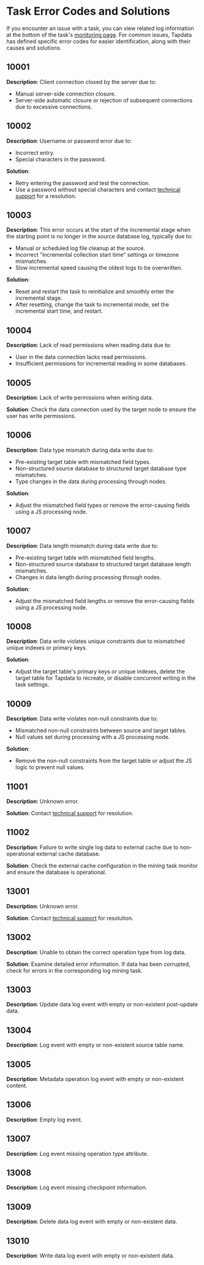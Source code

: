 # Task Error Codes and Solutions

If you encounter an issue with a task, you can view related log information at the bottom of the task's [monitoring page](../user-guide/data-pipeline/data-development/monitor-task.md). For common issues, Tapdata has defined specific error codes for easier identification, along with their causes and solutions.

## 10001

**Description**: Client connection closed by the server due to:
- Manual server-side connection closure.
- Server-side automatic closure or rejection of subsequent connections due to excessive connections.

## 10002

**Description**: Username or password error due to:
- Incorrect entry.
- Special characters in the password.

**Solution**:
- Retry entering the password and test the connection.
- Use a password without special characters and contact [technical support](../support.md) for a resolution.

## 10003

**Description**: This error occurs at the start of the incremental stage when the starting point is no longer in the source database log, typically due to:
- Manual or scheduled log file cleanup at the source.
- Incorrect "incremental collection start time" settings or timezone mismatches.
- Slow incremental speed causing the oldest logs to be overwritten.

**Solution**:
- Reset and restart the task to reinitialize and smoothly enter the incremental stage.
- After resetting, change the task to incremental mode, set the incremental start time, and restart.

## 10004

**Description**: Lack of read permissions when reading data due to:
- User in the data connection lacks read permissions.
- Insufficient permissions for incremental reading in some databases.

## 10005

**Description**: Lack of write permissions when writing data.

**Solution**: Check the data connection used by the target node to ensure the user has write permissions.

## 10006

**Description**: Data type mismatch during data write due to:
- Pre-existing target table with mismatched field types.
- Non-structured source database to structured target database type mismatches.
- Type changes in the data during processing through nodes.

**Solution**:
- Adjust the mismatched field types or remove the error-causing fields using a JS processing node.

## 10007

**Description**: Data length mismatch during data write due to:
- Pre-existing target table with mismatched field lengths.
- Non-structured source database to structured target database length mismatches.
- Changes in data length during processing through nodes.

**Solution**:
- Adjust the mismatched field lengths or remove the error-causing fields using a JS processing node.

## 10008

**Description**: Data write violates unique constraints due to mismatched unique indexes or primary keys.

**Solution**:
- Adjust the target table's primary keys or unique indexes, delete the target table for Tapdata to recreate, or disable concurrent writing in the task settings.

## 10009

**Description**: Data write violates non-null constraints due to:
- Mismatched non-null constraints between source and target tables.
- Null values set during processing with a JS processing node.

**Solution**:
- Remove the non-null constraints from the target table or adjust the JS logic to prevent null values.

## 11001

**Description**: Unknown error.

**Solution**: Contact [technical support](../support.md) for resolution.

## 11002

**Description**: Failure to write single log data to external cache due to non-operational external cache database.

**Solution**: Check the external cache configuration in the mining task monitor and ensure the database is operational.

## 13001

**Description**: Unknown error.

**Solution**: Contact [technical support](../support.md) for resolution.

## 13002

**Description**: Unable to obtain the correct operation type from log data.

**Solution**: Examine detailed error information. If data has been corrupted, check for errors in the corresponding log mining task.

## 13003

**Description**: Update data log event with empty or non-existent post-update data.

## 13004

**Description**: Log event with empty or non-existent source table name.

## 13005

**Description**: Metadata operation log event with empty or non-existent content.

## 13006

**Description**: Empty log event.

## 13007

**Description**: Log event missing operation type attribute.

## 13008

**Description**: Log event missing checkpoint information.

## 13009

**Description**: Delete data log event with empty or non-existent data.

## 13010

**Description**: Write data log event with empty or non-existent data.